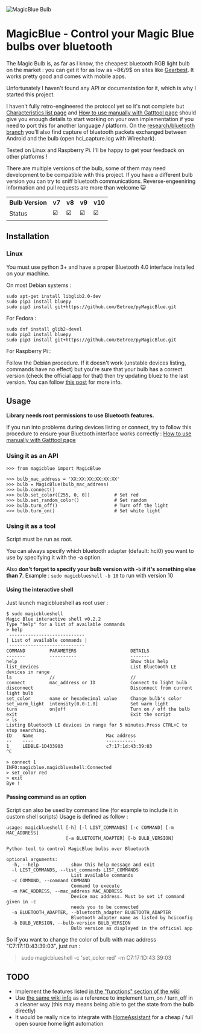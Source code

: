 ![MagicBlue Bulb](https://lut.im/xpaCaUNTaU/k6WRbc71KMMSFIln.jpg)

# MagicBlue - Control your Magic Blue bulbs over bluetooth

The Magic Bulb is, as far as I know, the cheapest bluetooth RGB light bulb on the market : you can get it for as low as ~8€/9$ on sites like
[Gearbest](http://www.gearbest.com/smart-light-bulb/pp_230349.html). It works pretty good and comes with mobile apps.

Unfortunately I haven't found any API or documentation for it, which is why I started this project.

I haven't fully retro-engineered the protocol yet so it's not complete but
[Characteristics list page](https://github.com/Betree/pyMagicBlue/wiki/Characteristics-list) and
[How to use manually with Gatttool page](https://github.com/Betree/pyMagicBlue/wiki/How-to-use-manually-with-Gatttool)
should give you enough details to start working on your own implementation if you need to port this for another
language / platform.
On the [research/bluetooth branch](https://github.com/Betree/pyMagicBlue/tree/research/bluetooth) you'll also find capture of bluetooth packets exchanged between Android and the bulb (open hci_capture.log with Wireshark).

Tested on Linux and Raspberry Pi. I'll be happy to get your feedback on other platforms !

There are multiple versions of the bulb, some of them may need development to be compatible with this project. If you have a different bulb version you can try to sniff bluetooth communications. Reverse-engeeniring information and pull requests are more than welcome 😺

<table>
  <tr>
    <th>Bulb Version<br></th>
    <th>v7</th>
    <th>v8</th>
    <th>v9</th>
    <th>v10</th>
  </tr>
  <tr>
    <td>Status</td>
    <td>☑️</td>
    <td>☑️<br></td>
    <td>☑️</td>
    <td>☑️</td>
  </tr>
</table>

## Installation
### Linux
You must use python 3+ and have a proper Bluetooth 4.0 interface installed on your machine.

On most Debian systems :
```
sudo apt-get install libglib2.0-dev
sudo pip3 install bluepy
sudo pip3 install git+https://github.com/Betree/pyMagicBlue.git
```

For Fedora :
```
sudo dnf install glib2-devel
sudo pip3 install bluepy
sudo pip3 install git+https://github.com/Betree/pyMagicBlue.git
```

For Raspberry Pi :

Follow the Debian procedure. If it doesn't work (unstable devices listing, commands have no effect) but you're sure that your bulb has a correct version (check the official app for that) then try updating bluez to the last version. You can follow [this post](https://community.home-assistant.io/t/xiaomi-mi-plants-monitor-flower/3388/135) for more info.

## Usage

**Library needs root permissions to use Bluetooth features.**

If you run into problems during devices listing or connect, try to follow this procedure to ensure your Bluetooth interface works correctly : [How to use manually with Gatttool page](https://github.com/Betree/pyMagicBlue/wiki/How-to-use-manually-with-Gatttool)

### Using it as an API

```
>>> from magicblue import MagicBlue

>>> bulb_mac_address = 'XX:XX:XX:XX:XX:XX'
>>> bulb = MagicBlue(bulb_mac_address)
>>> bulb.connect()
>>> bulb.set_color([255, 0, 0])         # Set red
>>> bulb.set_random_color()             # Set random
>>> bulb.turn_off()                     # Turn off the light
>>> bulb.turn_on()                      # Set white light
```

### Using it as a tool
Script must be run as root.

You can always specify which bluetooth adapter (default: hci0) you want to use by specifying it with the -a option.

Also **don't forget to specify your bulb version with `-b` if it's something else than 7**. Example :
`sudo magicblueshell -b 10` to run with version 10


#### Using the interactive shell
Just launch magicblueshell as root user :

```
$ sudo magicblueshell
Magic Blue interactive shell v0.2.2
Type "help" for a list of available commands
> help
 ----------------------------
| List of available commands |
 ----------------------------
COMMAND         PARAMETERS                    DETAILS
-------         ----------                    -------
help                                          Show this help
list_devices                                  List Bluetooth LE devices in range
ls              //                            //
connect         mac_address or ID             Connect to light bulb
disconnect                                    Disconnect from current light bulb
set_color       name or hexadecimal value     Change bulb's color
set_warm_light  intensity[0.0-1.0]            Set warm light
turn            on|off                        Turn on / off the bulb
exit                                          Exit the script
> ls
Listing Bluetooth LE devices in range for 5 minutes.Press CTRL+C to stop searching.
ID    Name                           Mac address 
--    ----                           ----------- 
1     LEDBLE-1D433903                c7:17:1d:43:39:03
^C

> connect 1
INFO:magicblue.magicblueshell:Connected
> set_color red
> exit
Bye !
```

#### Passing command as an option
Script can also be used by command line (for example to include it in custom shell scripts)
Usage is defined as follow :

```
usage: magicblueshell [-h] [-l LIST_COMMANDS] [-c COMMAND] [-m MAC_ADDRESS]
                      [-a BLUETOOTH_ADAPTER] [-b BULB_VERSION]

Python tool to control MagicBlue bulbs over Bluetooth

optional arguments:
  -h, --help            show this help message and exit
  -l LIST_COMMANDS, --list_commands LIST_COMMANDS
                        List available commands
  -c COMMAND, --command COMMAND
                        Command to execute
  -m MAC_ADDRESS, --mac_address MAC_ADDRESS
                        Device mac address. Must be set if command given in -c
                        needs you to be connected
  -a BLUETOOTH_ADAPTER, --bluetooth_adapter BLUETOOTH_ADAPTER
                        Bluetooth adapter name as listed by hciconfig
  -b BULB_VERSION, --bulb-version BULB_VERSION
                        Bulb version as displayed in the official app

```
                     
So if you want to change the color of bulb with mac address "C7:17:1D:43:39:03", just run :
    
> sudo magicblueshell -c 'set_color red' -m C7:17:1D:43:39:03


## TODO

- Implement the features listed [in the "functions" section of the wiki](https://github.com/Betree/magicblue/wiki/How-to-use-manually-with-Gatttool#functions)
- Use [the same wiki info](https://github.com/Betree/magicblue/wiki/How-to-use-manually-with-Gatttool#functions) as a reference to implement turn_on / turn_off in a cleaner way (this may means being able to get the state from the bulb directly)
- It would be really nice to integrate with [HomeAssistant](home-assistant.io) for a cheap / full open source home light automation

